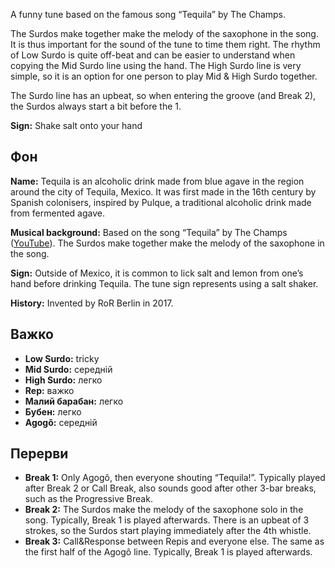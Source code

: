 A funny tune based on the famous song “Tequila” by The Champs.

The Surdos make together make the melody of the saxophone in the song. It is
thus important for the sound of the tune to time them right. The rhythm of Low
Surdo is quite off-beat and can be easier to understand when copying the Mid
Surdo line using the hand. The High Surdo line is very simple, so it is an
option for one person to play Mid & High Surdo together.

The Surdo line has an upbeat, so when entering the groove (and Break 2), the
Surdos always start a bit before the 1.

**Sign:** Shake salt onto your hand

## Фон

**Name:** Tequila is an alcoholic drink made from blue agave in the region
around the city of Tequila, Mexico. It was first made in the 16th century by
Spanish colonisers, inspired by Pulque, a traditional alcoholic drink made from
fermented agave.

**Musical background:** Based on the song “Tequila” by The Champs
([YouTube](https://youtu.be/Uyl7GP_VMJY?t=20)). The Surdos make together make
the melody of the saxophone in the song.

**Sign:** Outside of Mexico, it is common to lick salt and lemon from one’s hand
before drinking Tequila. The tune sign represents using a salt shaker.

**History:** Invented by RoR Berlin in 2017.

## Важко

* **Low Surdo:** tricky
* **Mid Surdo:** середній
* **High Surdo:** легко
* **Rep:** важко
* **Малий барабан:** легко
* **Бубен:** легко
* **Agogô:** середній

## Перерви

* **Break 1:** Only Agogô, then everyone shouting “Tequila!”. Typically played
  after Break 2 or Call Break, also sounds good after other 3-bar breaks, such
  as the Progressive Break.
* **Break 2:** The Surdos make the melody of the saxophone solo in the song.
  Typically, Break 1 is played afterwards. There is an upbeat of 3 strokes, so
  the Surdos start playing immediately after the 4th whistle.
* **Break 3:** Call&Response between Repis and everyone else. The same as the
  first half of the Agogô line. Typically, Break 1 is played afterwards.
